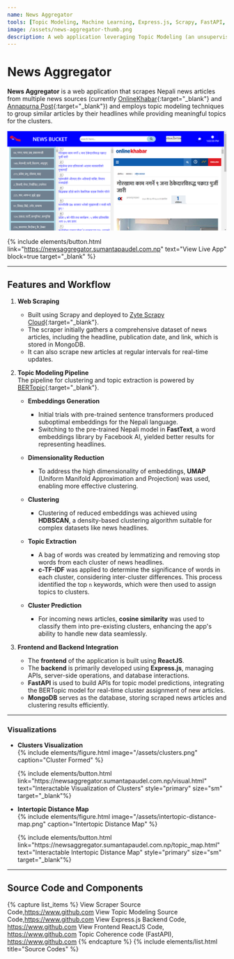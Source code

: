 ```yaml
---
name: News Aggregator 
tools: [Topic Modeling, Machine Learning, Express.js, Scrapy, FastAPI, MongoDB, ReactJS]
image: /assets/news-aggregator-thumb.png
description: A web application leveraging Topic Modeling (an unsupervised NLP method) to cluster Nepali news articles and identify the most significant, interpretable keywords for each cluster.
---
```


# News Aggregator

**News Aggregator** is a web application that scrapes Nepali news articles from multiple news sources (currently [OnlineKhabar](https://www.onlinekhabar.com/){:target="_blank"} and [Annapurna Post](https://www.annapurnapost.com/){:target="_blank"}) and employs topic modeling techniques to group similar articles by their headlines while providing meaningful topics for the clusters.

![preview](/assets/frontpage.png)

{% include elements/button.html link="https://newsaggregator.sumantapaudel.com.np" text="View Live App" block=true target="_blank" %}

---

## Features and Workflow

1. **Web Scraping**  
   - Built using Scrapy and deployed to [Zyte Scrapy Cloud](https://www.zyte.com/scrapy-cloud/){:target="_blank"}.  
   - The scraper initially gathers a comprehensive dataset of news articles, including the headline, publication date, and link, which is stored in MongoDB.  
   - It can also scrape new articles at regular intervals for real-time updates.

2. **Topic Modeling Pipeline**  
   The pipeline for clustering and topic extraction is powered by [BERTopic](https://maartengr.github.io/BERTopic/index.html){:target="_blank"}.  
   
   - **Embeddings Generation**  
     - Initial trials with pre-trained sentence transformers produced suboptimal embeddings for the Nepali language.  
     - Switching to the pre-trained Nepali model in **FastText**, a word embeddings library by Facebook AI, yielded better results for representing headlines.  

   - **Dimensionality Reduction**  
     - To address the high dimensionality of embeddings, **UMAP** (Uniform Manifold Approximation and Projection) was used, enabling more effective clustering.  

   - **Clustering**  
     - Clustering of reduced embeddings was achieved using **HDBSCAN**, a density-based clustering algorithm suitable for complex datasets like news headlines.  

   - **Topic Extraction**  
     - A bag of words was created by lemmatizing and removing stop words from each cluster of news headlines.  
     - **c-TF-IDF** was applied to determine the significance of words in each cluster, considering inter-cluster differences. This process identified the top `n` keywords, which were then used to assign topics to clusters.

   - **Cluster Prediction**  
     - For incoming news articles, **cosine similarity** was used to classify them into pre-existing clusters, enhancing the app's ability to handle new data seamlessly.  

 3. **Frontend and Backend Integration**
    - The **frontend** of the application is built using **ReactJS**.  
    - The **backend** is primarily developed using **Express.js**, managing APIs, server-side operations, and database interactions.  
    - **FastAPI** is used to build APIs for topic model predictions, integrating the BERTopic model for real-time cluster assignment of new articles.  
    - **MongoDB** serves as the database, storing scraped news articles and clustering results efficiently.

---

### Visualizations

- **Clusters Visualization**  
  {% include elements/figure.html image="/assets/clusters.png" caption="Cluster Formed" %}

  <p class="text-center">
  {% include elements/button.html link="https://newsaggregator.sumantapaudel.com.np/visual.html" text="Interactable Visualization of Clusters" style="primary" size="sm" target="_blank"%}
  </p>

- **Intertopic Distance Map**  
  {% include elements/figure.html image="/assets/intertopic-distance-map.png" caption="Intertopic Distance Map" %}

  <p class="text-center">
  {% include elements/button.html link="https://newsaggregator.sumantapaudel.com.np/topic_map.html" text="Interactable Intertopic Distance Map" style="primary" size="sm" target="_blank"%}
  </p>

---

## Source Code and Components

{% capture list_items %}
View Scraper Source Code,https://www.github.com
View Topic Modeling Source Code,https://www.github.com
View Express.js Backend Code, https://www.github.com
View Frontend ReactJS Code, https://www.github.com
Topic Coherence code (FastAPI), https://www.github.com
{% endcapture %}
{% include elements/list.html title="Source Codes" %}

